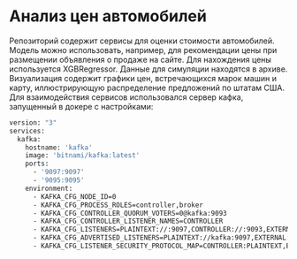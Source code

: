 # Анализ цен автомобилей

Репозиторий содержит сервисы для оценки стоимости автомобилей. Модель можно использовать, например, для рекомендации цены при размещении объявления о продаже на сайте. Для нахождения цены используется XGBRegressor. Данные для симуляции находятся в архиве. Визуализация содержит графики цен, встречающихся марок машин и карту, иллюстрирующую распределение предложений по штатам США. Для взаимодействия сервисов использовался сервер кафка, запущенный в докере с настройками:

```dockerfile
version: "3"
services:
  kafka:
    hostname: 'kafka'
    image: 'bitnami/kafka:latest'
    ports:
      - '9097:9097'
      - '9095:9095'
    environment:
      - KAFKA_CFG_NODE_ID=0
      - KAFKA_CFG_PROCESS_ROLES=controller,broker
      - KAFKA_CFG_CONTROLLER_QUORUM_VOTERS=0@kafka:9093
      - KAFKA_CFG_CONTROLLER_LISTENER_NAMES=CONTROLLER
      - KAFKA_CFG_LISTENERS=PLAINTEXT://:9097,CONTROLLER://:9093,EXTERNAL://:9095
      - KAFKA_CFG_ADVERTISED_LISTENERS=PLAINTEXT://kafka:9097,EXTERNAL://localhost:9095
      - KAFKA_CFG_LISTENER_SECURITY_PROTOCOL_MAP=CONTROLLER:PLAINTEXT,EXTERNAL:PLAINTEXT,PLAINTEXT:PLAINTEXT
```
